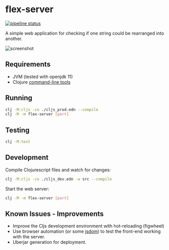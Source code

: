 # flex-server

[![pipeline status](https://gitlab.com/boechat107-challenges/flexiana/badges/master/pipeline.svg)](https://gitlab.com/boechat107-challenges/flexiana/-/commits/master)

A simple web application for checking if one string could be
rearranged into another.

![screenshot](./screenshot.png)

## Requirements

* JVM (tested with openjdk 11)
* Clojure [command-line tools](https://clojure.org/guides/deps_and_cli)

## Running

``` bash
clj -M:cljs -co ./cljs_prod.edn --compile
clj -M -m flex-server [port]
```

## Testing

``` bash
clj -M:test
```

## Development

Compile Clojurescript files and watch for changes:

``` bash
clj -M:cljs -co ./cljs_dev.edn -w src --compile
```

Start the web server:

``` bash
clj -M -m flex-server [port]
```


## Known Issues - Improvements

* Improve the Cljs development environment with hot-reloading (figwheel)
* Use browser automation (or some [jsdom](https://github.com/jsdom/jsdom))
to test the front-end working with the server.
* Uberjar generation for deployment.
